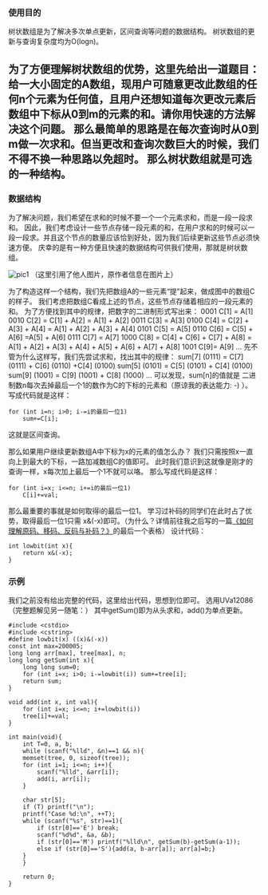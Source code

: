 ### 使用目的
树状数组是为了解决多次单点更新，区间查询等问题的数据结构。
树状数组的更新与查询复杂度均为O(logn)。

为了方便理解树状数组的优势，这里先给出一道题目：
给一大小固定的A数组，现用户可随意更改此数组的任何n个元素为任何值，且用户还想知道每次更改元素后数组中下标从0到m的元素的和。请你用快速的方法解决这个问题。
那么最简单的思路是在每次查询时从0到m做一次求和。但当更改和查询次数巨大的时候，我们不得不换一种思路以免超时。
那么树状数组就是可选的一种结构。
---
### 数据结构
为了解决问题，我们希望在求和的时候不要一个一个元素求和，而是一段一段求和。
因此，我们考虑设计一些节点存储一段元素的和，在用户求和的时候可以一段一段求。并且这个节点的数量应该恰到好处，因为我们后续更新这些节点必须快速方便。
庆幸的是有一种方便且快速的数据结构可供我们使用，那就是树状数组。

![pic1](http://images0.cnblogs.com/blog2015/790029/201508/121612480823727.png)
（这里引用了他人图片，原作者信息在图片上）

为了构造这样一个结构，我们先把数组A的一些元素“提”起来，做成图中的数组C的样子。
我们考虑把数组C看成上述的节点，这些节点存储着相应的一段元素的和。
为了方便找到其中的规律，把数字的二进制形式写出来：
0001 C[1] = A[1]
0010 C[2] = C[1] + A[2] = A[1] + A[2]
0011 C[3] = A[3]
0100 C[4] = C[2] + A[3] + A[4] = A[1] + A[2] + A[3] + A[4]
0101 C[5] = A[5]
0110 C[6] = C[5] + A[6] =A[5] + A[6]
0111 C[7] = A[7]
1000 C[8] = C[4] + C[6] + C[7] + A[8] = A[1] + A[2] + A[3] + A[4] + A[5] + A[6] + A[7] + A[8]
1001 C[9]= A[9]
…
先不管为什么这样写，我们先尝试求和，找出其中的规律：
sum[7] (0111) = C[7] (0111) + C[6] (0110) +C[4] (0100)
sum[5] (0101) = C[5] (0101) + C[4] (0100)
sum[9] (1001) = C[9] (1001) + C[8] (1000)
…
可以发现，sum[n]的值就是 二进制数n每次去掉最后一个1的数作为C的下标的元素和（原谅我的表达能力: -) ）。
写成代码就是这样：
```
for (int i=n; i>0; i-=i的最后一位1)
    sum+=C[i];
```
这就是区间查询。

那么如果用户继续更新数组A中下标为x的元素的值怎么办？
我们只需按照x一直向上到最大的下标，一路加减数组C的值即可。
此时我们意识到这就像是刚才的查询一样，x每次加上最后一个1不就可以咯。
那么写成代码是这样：
```
for (int i=x; i<=n; i+=i的最后一位1)
    C[i]+=val;
```

那么最重要的事就是如何取得i的最后一位1。
学习过补码的同学们在此时占了优势，取得最后一位1只需 x&(-x)即可。（为什么？详情前往我之后写的一篇[《如何理解原码、移码、反码与补码？》](http://www.cnblogs.com/tanglizi/p/7712743.html)的最后一个表格）
设计代码：
```
int lowbit(int x){
    return x&(-x);
}
```

### 示例
我们之前没有给出完整的代码，这里给出代码，思想到位即可。
选用UVa12086（完整题解见另一随笔：）
其中getSum()即为从头求和，add()为单点更新。
```
#include <cstdio>
#include <cstring>
#define lowbit(x) ((x)&(-x))
const int max=200005;
long long arr[max], tree[max], n;
long long getSum(int x){
    long long sum=0;
    for (int i=x; i>0; i-=lowbit(i)) sum+=tree[i];
    return sum;
}

void add(int x, int val){
    for (int i=x; i<=n; i+=lowbit(i))
	tree[i]+=val;
}

int main(void){
    int T=0, a, b;
    while (scanf("%lld", &n)==1 && n){
	memset(tree, 0, sizeof(tree));
	for (int i=1; i<=n; i++){
	    scanf("%lld", &arr[i]);
	    add(i, arr[i]);
	}

	char str[5];
	if (T) printf("\n");
	printf("Case %d:\n", ++T);
	while (scanf("%s", str)==1){
	    if (str[0]=='E') break;
	    scanf("%d%d", &a, &b);
	    if (str[0]=='M') printf("%lld\n", getSum(b)-getSum(a-1));
	    else if (str[0]=='S'){add(a, b-arr[a]); arr[a]=b;}
	}
    }

    return 0;
}
```